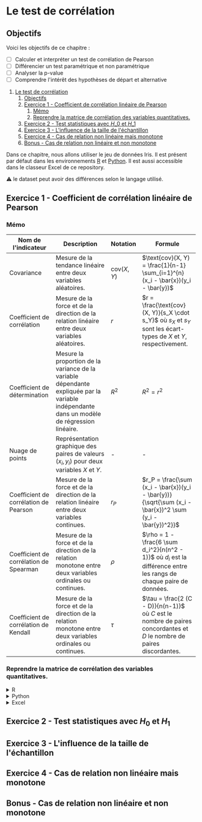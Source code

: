 # Le test de corrélation

## Objectifs
Voici les objectifs de ce chapitre :
- [ ] Calculer et interpréter un test de corrélation de Pearson
- [ ] Différencier un test paramétrique et non paramétrique 
- [ ] Analyser la p-value
- [ ] Comprendre l'intérêt des hypothèses de départ et alternative

1. [Le test de corrélation](#le-test-de-corrélation)
   1. [Objectifs](#objectifs)
   2. [Exercice 1 - Coefficient de corrélation linéaire de Pearson](#exercice-1---coefficient-de-corrélation-linéaire-de-pearson)
      1. [Mémo](#mémo)
      2. [Reprendre la matrice de corrélation des variables quantitatives.](#reprendre-la-matrice-de-corrélation-des-variables-quantitatives)
   3. [Exercice 2 - Test statistiques avec $H\_0$ et $H\_1$](#exercice-2---test-statistiques-avec-h_0-et-h_1)
   4. [Exercice 3 - L'influence de la taille de l'échantillon](#exercice-3---linfluence-de-la-taille-de-léchantillon)
   5. [Exercice 4 - Cas de relation non linéaire mais monotone](#exercice-4---cas-de-relation-non-linéaire-mais-monotone)
   6. [Bonus - Cas de relation non linéaire et non monotone](#bonus---cas-de-relation-non-linéaire-et-non-monotone)

Dans ce chapitre, nous allons utiliser le jeu de données Iris. Il est présent par défaut dans les environnements [R](https://rdrr.io/snippets/) et [Python](https://colab.research.google.com/). Il est aussi accessible dans le classeur Excel de ce repository.

:warning: le dataset peut avoir des différences selon le langage utilisé.

## Exercice 1 - Coefficient de corrélation linéaire de Pearson

### Mémo
| Nom de l'indicateur | Description    | Notation | Formule                          |
|---------------------|----------------|----------|----------------------------------|
| Covariance   | Mesure de la tendance linéaire entre deux variables aléatoires. | $\text{cov}(X, Y)$ | $\text{cov}(X, Y) = \frac{1}{n-1} \sum_{i=1}^{n} (x_i - \bar{x})(y_i - \bar{y})$ |
| Coefficient de corrélation | Mesure de la force et de la direction de la relation linéaire entre deux variables aléatoires. | $r$ | $r = \frac{\text{cov}(X, Y)}{s_X \cdot s_Y}$ où $s_X$ et $s_Y$ sont les écart-types de $X$ et $Y$, respectivement. |
| Coefficient de détermination | Mesure la proportion de la variance de la variable dépendante expliquée par la variable indépendante dans un modèle de régression linéaire. | $R^2$ | $R^2 = r^2$ |
| Nuage de points           | Représentation graphique des paires de valeurs $(x_i, y_i)$ pour deux variables $X$ et $Y$. | - | - |
| Coefficient de corrélation de Pearson | Mesure de la force et de la direction de la relation linéaire entre deux variables continues. | $r_P$                | $r_P = \frac{\sum (x_i - \bar{x})(y_i - \bar{y})}{\sqrt{\sum (x_i - \bar{x})^2 \sum (y_i - \bar{y})^2}}$    |
| Coefficient de corrélation de Spearman | Mesure de la force et de la direction de la relation monotone entre deux variables ordinales ou continues. | $\rho$                | $\rho = 1 - \frac{6 \sum d_i^2}{n(n^2 - 1)}$ où $d_i$ est la différence entre les rangs de chaque paire de données. |
| Coefficient de corrélation de Kendall | Mesure de la force et de la direction de la relation monotone entre deux variables ordinales ou continues. | $\tau$                | $\tau = \frac{2 (C - D)}{n(n-1)}$ où $C$ est le nombre de paires concordantes et $D$ le nombre de paires discordantes. |

### Reprendre la matrice de corrélation des variables quantitatives. 
<details>
<summary>R</summary>

```r
```
</details>

<details>
<summary>Python</summary>

```python
```
</details>

<details>
<summary>Excel</summary>

```
```
</details>


## Exercice 2 - Test statistiques avec $H_0$ et $H_1$

## Exercice 3 - L'influence de la taille de l'échantillon

## Exercice 4 - Cas de relation non linéaire mais monotone

## Bonus - Cas de relation non linéaire et non monotone
